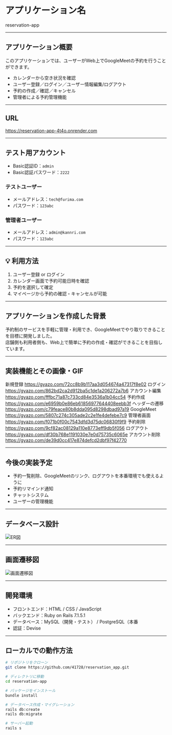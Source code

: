 # アプリケーション名

reservation-app

---

## アプリケーション概要

このアプリケーションでは、ユーザーがWeb上でGoogleMeetの予約を行うことができます。

- カレンダーから空き状況を確認
- ユーザー登録／ログイン／ユーザー情報編集/ログアウト
- 予約の作成／確認／キャンセル
- 管理者による予約管理機能

---

## URL

https://reservation-app-4t4o.onrender.com

---

## テスト用アカウント

- Basic認証ID：`admin`  
- Basic認証パスワード：`2222`

### テストユーザー

- メールアドレス：`tech@furima.com`  
- パスワード：`123abc`

### 管理者ユーザー

- メールアドレス：`admin@kannri.com`  
- パスワード：`123abc`

---

## 💡 利用方法

1. ユーザー登録 or ログイン
2. カレンダー画面で予約可能日時を確認
3. 予約を選択して確定
4. マイページから予約の確認・キャンセルが可能

---

## アプリケーションを作成した背景

予約制のサービスを手軽に管理・利用でき、GoogleMeetでやり取りできることを目標に開発しました。  
店舗側も利用者側も、Web上で簡単に予約の作成・確認ができることを目指しています。

---

## 実装機能とその画像・GIF

新規登録       https://gyazo.com/72cc8b9b117aa3d054674a47317f8e02
ログイン       https://gyazo.com/862bd2ca2d912ba5c1de1a206272a7b6
アカウント編集  https://gyazo.com/fffbc71a87c733cd84e3536a1b04cc54
予約作成       https://gyazo.com/e6959b0e86eb61856977644408eebb3f
ヘッダーの遷移  https://gyazo.com/c79feace80b8dda095d8298dbad97a19
GoogleMeet    https://gyazo.com/5807c274c305ade2c2e1fe4defebe7c9
管理者画面     https://gyazo.com/f071b0f00c7543dfd3d75dc06830f9f9
予約削除       https://gyazo.com/9cf82ac08129a110e8773eff9db5f056
ログアウト     https://gyazo.com/df30b768e1191030e7e0d75735c6065e
アカウント削除  https://gyazo.com/de39d0cc417e874defcd2dbf97f42770

---

## 今後の実装予定

- 予約一覧削除、GoogleMeetのリンク、ログアウトを本番環境でも使えるように
- 予約リマインド通知
- チャットシステム
- ユーザーの管理機能

---

## データベース設計

![ER図](https://gyazo.com/e0941b3f2ba8bd3ebd33d89a0ed01a6b)

---

## 画面遷移図

![画面遷移図](https://gyazo.com/125d9df2e9df22300d922c9d6d9afa31)

---

## 開発環境

- フロントエンド：HTML / CSS / JavaScript
- バックエンド：Ruby on Rails 7.1.5.1
- データベース：MySQL（開発・テスト） / PostgreSQL（本番
- 認証：Devise

---

## ローカルでの動作方法

```bash
# リポジトリをクローン
git clone https://github.com/41728/reservation_app.git

# ディレクトリに移動
cd reservation-app

# パッケージをインストール
bundle install

# データベース作成・マイグレーション
rails db:create
rails db:migrate

# サーバー起動
rails s